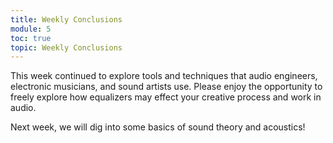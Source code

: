 ```yaml
---
title: Weekly Conclusions
module: 5
toc: true
topic: Weekly Conclusions
---
```


This week continued to explore tools and techniques that audio engineers, electronic musicians, and sound artists use. Please enjoy the opportunity to freely explore how equalizers may effect your creative process and work in audio.

Next week, we will dig into some basics of sound theory and acoustics!
